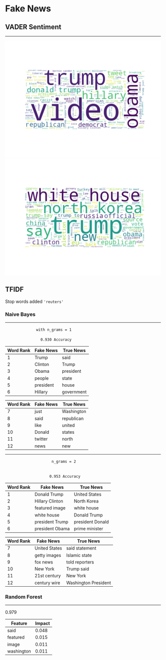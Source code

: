 # Fake News


## VADER Sentiment
---
![](img/fake_news_wordcloud.png)
![](img/true_news_wordcloud.png)
## TFIDF

Stop words added `'reuters'`

### Naive Bayes
--- 

                  with n_grams = 1

                    0.930 Accuracy

Word Rank | Fake News | True News
---------|----------|---------
 1 | Trump | said
 2 | Clinton | Trump
 3 | Obama | president
 4 | people | state
 5 | president | house
 6 | Hillary | government



Word Rank | Fake News | True News
---------|----------|---------
 7 | just | Washington
 8 | said | republican
 9 | like | united
 10 | Donald | states
 11 | twitter | north
 12 | news | new

 ---

                         n_grams = 2


                        0.953 Accuracy

Word Rank | Fake News | True News
---------|----------|---------
 1 | Donald Trump | United States
 2 | Hillary Clinton | North Korea
 3 | featured image | white house
 4 | white house | Donald Trump
 5 | president Trump | president Donald
 6 | president Obama | prime minister

 Word Rank | Fake News | True News
---------|----------|---------
 7 | United States | said statement
 8 | getty images | Islamic state
 9 | fox news | told reporters 
 10 | New York| Trump said
 11 | 21st century| New York
 12 | century wire| Washington President

### Random Forest
---

0.979

 | Feature | Impact
---------|----------
 | said | 0.048
 | featured | 0.015
 | image | 0.011
  | washington | 0.011
